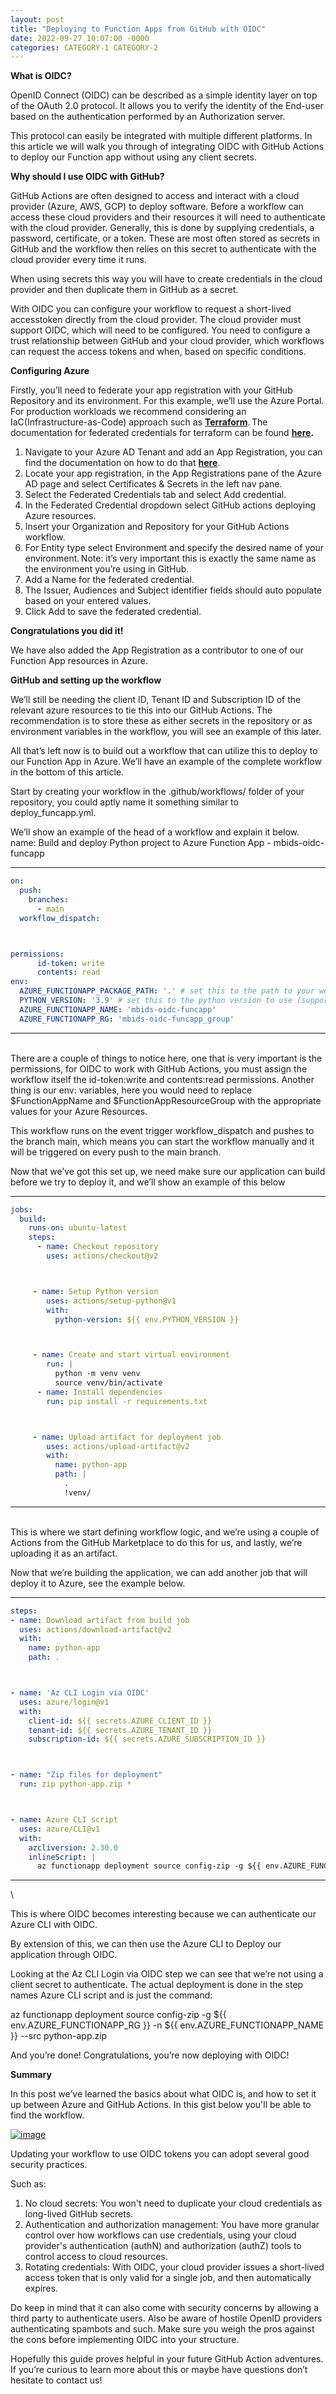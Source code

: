 ```yaml
---
layout: post
title: "Deploying to Function Apps from GitHub with OIDC"
date: 2022-09-27 10:07:00 -0000
categories: CATEGORY-1 CATEGORY-2
---
```


**What is OIDC?**



OpenID Connect (OIDC) can be described as a simple identity layer on top of the OAuth 2.0 protocol. It allows you to verify the identity of the End-user based on the authentication performed by an Authorization server.

This protocol can easily be integrated with multiple different platforms. In this article we will walk you through of integrating OIDC with GitHub Actions to deploy our Function app without using any client secrets. 



**Why should I use OIDC with GitHub?**



GitHub Actions are often designed to access and interact with a cloud provider (Azure, AWS, GCP) to deploy software. Before a workflow can access these cloud providers and their resources it will need to authenticate with the cloud provider. Generally, this is done by supplying credentials, a password, certificate, or a token. These are most often stored as secrets in GitHub and the workflow then relies on this secret to authenticate with the cloud provider every time it runs. 



When using secrets this way you will have to create credentials in the cloud provider and then duplicate them in GitHub as a secret. 

With OIDC you can configure your workflow to request a short-lived accesstoken directly from the cloud provider. The cloud provider must support OIDC, which will need to be configured. You need to configure a trust relationship between GitHub and your cloud provider, which workflows can request the access tokens and when, based on specific conditions.



**Configuring Azure**



Firstly, you’ll need to federate your app registration with your GitHub Repository and its environment. For this example, we’ll use the Azure Portal. For production workloads we recommend considering an IaC(Infrastructure-as-Code) approach such as **[Terraform](https://www.terraform.io/)**. The documentation for federated credentials for terraform can be found **[here](https://registry.terraform.io/providers/hashicorp/azuread/latest/docs/resources/application_federated_identity_credential).**



1. Navigate to your Azure AD Tenant and add an App Registration, you can find the documentation on how to do that **[here](https://docs.microsoft.com/en-us/azure/active-directory/develop/quickstart-register-app)**. 
2. Locate your app registration, in the App Registrations pane of the Azure AD page and select Certificates & Secrets in the left nav pane.  
3. Select the Federated Credentials tab and select Add credential. 
4. In the Federated Credential dropdown select GitHub actions deploying Azure resources. 
5. Insert your Organization and Repository for your GitHub Actions workflow. 
6. For Entity type select Environment and specify the desired name of your environment. Note: it’s very important this is exactly the same name as the environment you’re using in GitHub.
7. Add a Name for the federated credential.
8. The Issuer, Audiences and Subject identifier fields should auto populate based on your entered values.
9. Click Add to save the federated credential.



**Congratulations you did it!**



We have also added the App Registration as a contributor to one of our Function App resources in Azure. 



**GitHub and setting up the workflow**



We’ll still be needing the client ID, Tenant ID and Subscription ID of the relevant azure resources to tie this into our GitHub Actions. The recommendation is to store these as either secrets in the repository or as environment variables in the workflow, you will see an example of this later.



All that’s left now is to build out a workflow that can utilize this to deploy to our Function App in Azure. We’ll have an example of the complete workflow in the bottom of this article.



Start by creating your workflow in the .github/workflows/ folder of your repository, you could aptly name it something similar to deploy_funcapp.yml.



We’ll show an example of the head of a workflow and explain it below.
name: Build and deploy Python project to Azure Function App - mbids-oidc-funcapp
___



```yaml
on:
  push:
    branches:
      - main
  workflow_dispatch:



permissions:
      id-token: write
      contents: read
env:
  AZURE_FUNCTIONAPP_PACKAGE_PATH: '.' # set this to the path to your web app project, defaults to the repository root
  PYTHON_VERSION: '3.9' # set this to the python version to use (supports 3.6, 3.7, 3.8)
  AZURE_FUNCTIONAPP_NAME: 'mbids-oidc-funcapp'
  AZURE_FUNCTIONAPP_RG: 'mbids-oidc-funcapp_group'
```
___
\
There are a couple of things to notice here, one that is very important is the permissions, for OIDC to work with GitHub Actions, you must assign the workflow itself the id-token:write and contents:read permissions. Another thing is our env: variables, here you would need to replace $FunctionAppName and $FunctionAppResourceGroup with the appropriate values for your Azure Resources.  



This workflow runs on the event trigger workflow_dispatch and pushes to the branch main, which means you can start the workflow manually and it will be triggered on every push to the main branch. 



Now that we’ve got this set up, we need make sure our application can build before we try to deploy it, and we’ll show an example of this below 



---



``` yaml
jobs:
  build:
    runs-on: ubuntu-latest
    steps:
      - name: Checkout repository
        uses: actions/checkout@v2



     - name: Setup Python version
        uses: actions/setup-python@v1
        with:
          python-version: ${{ env.PYTHON_VERSION }}



     - name: Create and start virtual environment
        run: |
          python -m venv venv
          source venv/bin/activate
      - name: Install dependencies
        run: pip install -r requirements.txt



     - name: Upload artifact for deployment job
        uses: actions/upload-artifact@v2
        with:
          name: python-app
          path: |
            .
            !venv/
```
___
\
This is where we start defining workflow logic, and we’re using a couple of Actions from the GitHub Marketplace to do this for us, and lastly, we’re uploading it as an artifact. 



Now that we’re building the application, we can add another job that will deploy it to Azure, see the example below.



___



``` yaml
steps:
- name: Download artifact from build job
  uses: actions/download-artifact@v2
  with:
    name: python-app
    path: .



- name: 'Az CLI Login via OIDC'
  uses: azure/login@v1
  with:
    client-id: ${{ secrets.AZURE_CLIENT_ID }}
    tenant-id: ${{ secrets.AZURE_TENANT_ID }}
    subscription-id: ${{ secrets.AZURE_SUBSCRIPTION_ID }}



- name: "Zip files for deployment"
  run: zip python-app.zip *



- name: Azure CLI script
  uses: azure/CLI@v1
  with:
    azcliversion: 2.30.0
    inlineScript: |
      az functionapp deployment source config-zip -g ${{ env.AZURE_FUNCTIONAPP_RG }} -n ${{ env.AZURE_FUNCTIONAPP_NAME }} --src python-app.zip
```
___
\



This is where OIDC becomes interesting because we can authenticate our Azure CLI with OIDC. 



By extension of this, we can then use the Azure CLI to Deploy our application through OIDC.



Looking at the Az CLI Login via OIDC step we can see that we’re not using a client secret to authenticate.
The actual deployment is done in the step names Azure CLI script and is just the command:



az functionapp deployment source config-zip -g ${{ env.AZURE_FUNCTIONAPP_RG }} -n ${{ env.AZURE_FUNCTIONAPP_NAME }} --src python-app.zip



And you’re done! Congratulations, you’re now deploying with OIDC! 



**Summary**



In this post we’ve learned the basics about what OIDC is, and how to set it up between Azure and GitHub Actions. In this gist below you'll be able to find the workflow.



[![image](https://user-images.githubusercontent.com/7994533/187177942-388e2624-82e6-474c-a0a0-ad6bb07c85c1.png)](https://gist.github.com/mbids/cc3d6df5c1c86d6e6daff4a04a71ada9)



Updating your workflow to use OIDC tokens you can adopt several good security practices.



Such as:
1. No cloud secrets: You won't need to duplicate your cloud credentials as long-lived GitHub secrets.
2. Authentication and authorization management: You have more granular control over how workflows can use credentials, using your cloud provider's authentication (authN) and authorization (authZ) tools to control access to cloud resources.
3. Rotating credentials: With OIDC, your cloud provider issues a short-lived access token that is only valid for a single job, and then automatically expires.



Do keep in mind that it can also come with security concerns by allowing a third party to authenticate users. Also be aware of hostile OpenID providers authenticating spambots and such. Make sure you weigh the pros against the cons before implementing OIDC into your structure.



Hopefully this guide proves helpful in your future GitHub Action adventures. If you’re curious to learn more about this or maybe have questions don’t hesitate to contact us!
